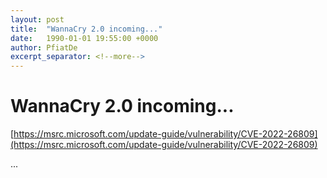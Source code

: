 ```yaml
---
layout: post
title:  "WannaCry 2.0 incoming..."
date:   1990-01-01 19:55:00 +0000
author: PfiatDe
excerpt_separator: <!--more-->
---
```


# WannaCry 2.0 incoming...
[https://msrc.microsoft.com/update-guide/vulnerability/CVE-2022-26809](https://msrc.microsoft.com/update-guide/vulnerability/CVE-2022-26809)

...
<!--more-->
